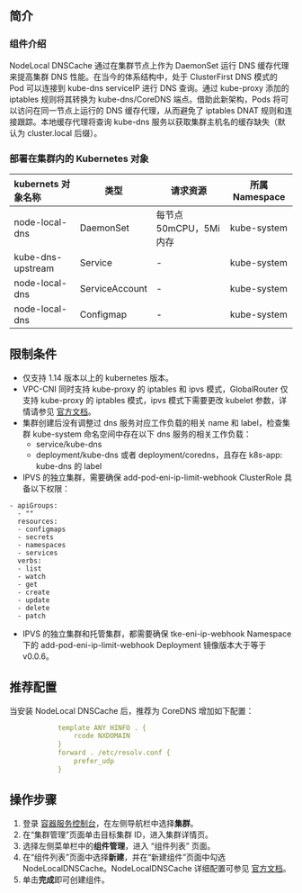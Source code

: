 ## 简介 

### 组件介绍

NodeLocal DNSCache 通过在集群节点上作为 DaemonSet 运行 DNS 缓存代理来提高集群 DNS 性能。在当今的体系结构中，处于 ClusterFirst DNS 模式的 Pod 可以连接到 kube-dns serviceIP 进行 DNS 查询。通过 kube-proxy 添加的 iptables 规则将其转换为 kube-dns/CoreDNS 端点。借助此新架构，Pods 将可以访问在同一节点上运行的 DNS 缓存代理，从而避免了 iptables DNAT 规则和连接跟踪。本地缓存代理将查询 kube-dns 服务以获取集群主机名的缓存缺失（默认为 cluster.local 后缀）。

### 部署在集群内的 Kubernetes 对象

| kubernets 对象名称 | 类型           | 请求资源                | 所属 Namespace |
| :----------------- | -------------- | ----------------------- | -------------- |
| node-local-dns     | DaemonSet      | 每节点50mCPU，5Mi内存 | kube-system    |
| kube-dns-upstream  | Service        | -                       | kube-system    |
| node-local-dns     | ServiceAccount | -                       | kube-system    |
| node-local-dns     | Configmap      | -                       | kube-system    |

## 限制条件
- 仅支持 1.14 版本以上的 kubernetes 版本。
- VPC-CNI 同时支持 kube-proxy 的 iptables 和 ipvs 模式，GlobalRouter 仅支持 kube-proxy 的 iptables 模式，ipvs 模式下需要更改 kubelet 参数，详情请参见 [官方文档](https://kubernetes.io/docs/tasks/administer-cluster/nodelocaldns/)。
- 集群创建后没有调整过 dns 服务对应工作负载的相关 name 和 label，检查集群 kube-system 命名空间中存在以下 dns 服务的相关工作负载：
  - service/kube-dns
  - deployment/kube-dns 或者 deployment/coredns，且存在 k8s-app: kube-dns 的 label
- IPVS 的独立集群，需要确保 add-pod-eni-ip-limit-webhook ClusterRole 具备以下权限：
```
- apiGroups:
  - ""
  resources:
  - configmaps
  - secrets
  - namespaces
  - services
  verbs:
  - list
  - watch
  - get
  - create
  - update
  - delete
  - patch
```
- IPVS 的独立集群和托管集群，都需要确保 tke-eni-ip-webhook Namespace 下的 add-pod-eni-ip-limit-webhook Deployment 镜像版本大于等于 v0.0.6。

## 推荐配置
当安装 NodeLocal DNSCache 后，推荐为 CoreDNS 增加如下配置：
```yaml
            template ANY HINFO . {
                rcode NXDOMAIN
            }
            forward . /etc/resolv.conf {
                prefer_udp
            }
```

## 操作步骤


1. 登录 [容器服务控制台](https://console.qcloud.com/tke2)，在左侧导航栏中选择**集群**。
2. 在“集群管理”页面单击目标集群 ID，进入集群详情页。
3. 选择左侧菜单栏中的**组件管理**，进入 “组件列表” 页面。
4. 在“组件列表”页面中选择**新建**，并在“新建组件”页面中勾选 NodeLocalDNSCache。NodeLocalDNSCache 详细配置可参见 [官方文档](https://kubernetes.io/docs/tasks/administer-cluster/nodelocaldns)。
5. 单击**完成**即可创建组件。
